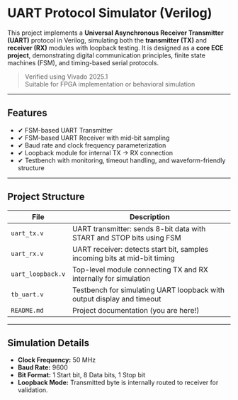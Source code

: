 # UART Protocol Simulator (Verilog)

This project implements a **Universal Asynchronous Receiver Transmitter (UART)** protocol in Verilog, simulating both the **transmitter (TX)** and **receiver (RX)** modules with loopback testing. It is designed as a **core ECE project**, demonstrating digital communication principles, finite state machines (FSM), and timing-based serial protocols.

>  Verified using Vivado 2025.1  
>  Suitable for FPGA implementation or behavioral simulation

---

##  Features

- ✔ FSM-based UART Transmitter
- ✔ FSM-based UART Receiver with mid-bit sampling
- ✔ Baud rate and clock frequency parameterization
- ✔ Loopback module for internal TX → RX connection
- ✔ Testbench with monitoring, timeout handling, and waveform-friendly structure

---

##  Project Structure

| File              | Description                                                                 |
|-------------------|-----------------------------------------------------------------------------|
| `uart_tx.v`       | UART transmitter: sends 8-bit data with START and STOP bits using FSM      |
| `uart_rx.v`       | UART receiver: detects start bit, samples incoming bits at mid-bit timing  |
| `uart_loopback.v` | Top-level module connecting TX and RX internally for simulation            |
| `tb_uart.v`       | Testbench for simulating UART loopback with output display and timeout     |
| `README.md`       | Project documentation (you are here!)                                      |

---

##  Simulation Details

- **Clock Frequency:** 50 MHz  
- **Baud Rate:** 9600  
- **Bit Format:** 1 Start bit, 8 Data bits, 1 Stop bit  
- **Loopback Mode:** Transmitted byte is internally routed to receiver for validation.


